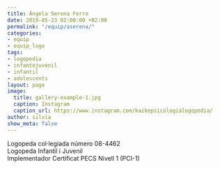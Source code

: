 ```yaml
---
title: Ángela Serena Ferro
date: 2019-05-23 02:00:00 +02:00
permalink: "/equip/aserena/"
categories:
- equip
- equip_logo
tags:
- logopedia
- infantojuvenil
- infantil
- adolescents
layout: page
image:
  title: gallery-example-1.jpg
  caption: Instagram
  caption_url: https://www.instagram.com/kaikepsicologialogopedia/
author: silvia
show_meta: false
---
```


Logopeda col·legiada número 08-4462<br>
Logopeda Infantil i Juvenil<br>
Implementador Certificat PECS Nivell 1 (PCI-1)
